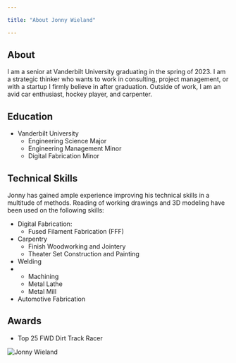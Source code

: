 ```yaml
---

title: "About Jonny Wieland"

---
```


## About 

I am a senior at Vanderbilt University graduating in the spring of 2023. I am a strategic thinker who wants to work in consulting, project management, or with a startup I firmly believe in after graduation. Outside of work, I am an avid car enthusiast, hockey player, and carpenter.

## Education

* Vanderbilt University 
  * Engineering Science Major 
  * Engineering Management Minor 
  * Digital Fabrication Minor 

## Technical Skills

Jonny has gained ample experience improving his technical skills in a multitude of methods. Reading of working drawings and 3D modeling have been used on the following skills: 

* Digital Fabrication:
  * Fused Filament Fabrication (FFF)
* Carpentry 
  * Finish Woodworking and Jointery 
  * Theater Set Construction and Painting 
* Welding
* * Machining 
  * Metal Lathe 
  * Metal Mill
* Automotive Fabrication 


## Awards 

* Top 25 FWD Dirt Track Racer

![Jonny Wieland](https://media.licdn.com/dms/image/C4E03AQGq3mAt1F5zkA/profile-displayphoto-shrink_100_100/0/1631203864330?e=1679529600&v=beta&t=pNDdIMtp3WVGA6WM4VyWcUnjFHUGDoNHDnUEt-m2Dcc)
